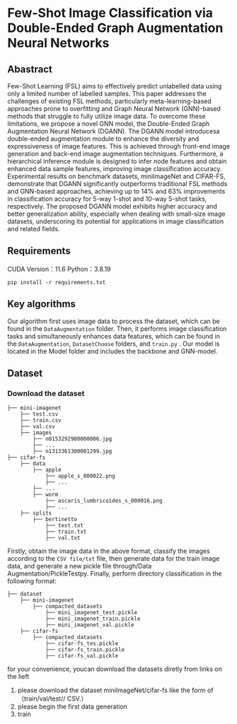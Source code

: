 # Few-Shot Image Classification via Double-Ended Graph Augmentation Neural Networks
## Abastract
Few-Shot Learning (FSL) aims to effectively predict unlabelled data using only a limited number of labelled samples. This paper addresses the challenges of existing FSL methods, particularly meta-learning-based approaches prone to overfitting and Graph Neural Network (GNN)-based methods that struggle to fully utilize image data. To overcome these limitations, we propose a novel GNN model, the Double-Ended Graph Augmentation Neural Network (DGANN). The DGANN model introducesa double-ended augmentation module to enhance the diversity and expressiveness of image features. This is achieved through front-end image generation and back-end image augmentation techniques. Furthermore, a hierarchical inference module is designed to infer node features and obtain enhanced data sample features, improving image classification accuracy. Experimental results on benchmark
datasets, miniImageNet and CIFAR-FS, demonstrate that DGANN significantly outperforms traditional FSL methods and GNN-based approaches, achieving up to 14% and 63% improvements in classification accuracy for 5-way 1-shot and 10-way 5-shot tasks, respectively. The proposed DGANN model exhibits higher accuracy and better generalization ability, especially when dealing with small-size image datasets, underscoring its potential for applications in image classification and related fields.

## Requirements
CUDA Version：11.6
Python：3.8.19
```
pip install -r requirements.txt
```


## Key algorithms
Our algorithm first uses image data to process the dataset, which can be found in the `DataAugmentation` folder. Then, it performs image classification tasks and simultaneously enhances data features, which can be found in the `DataAugmentation`, `DatasetChoose` folders, and `train.py` . Our model is located in the Model folder and includes the backbone and GNN-model.


## Dataset
### Download the dataset
```
├── mini-imagenet
    ├── test.csv
    ├── train.csv
    ├── val.csv
    ├── images
        ├── n0153292900000006.jpg
        ├── ...
        ├── n1313361300001299.jpg
├── cifar-fs
    ├── data
        ├── apple
            ├── apple_s_000022.png
            ├── ...
        ├── ...
        ├── worm
            ├── ascaris_lumbricoides_s_000016.png
            ├── ...
    ├── splits
        ├── bertinetto
            ├── test.txt
            ├── train.txt
            ├── val.txt
```
Firstly, obtain the image data in the above format, classify the images according to the `CSV file/txt` file, then generate data for the train image data, and generate a new pickle file through/Data Augmentation/PickleTestpy. Finally, perform directory classification in the following format:

```
├── dataset
    ├── mini-imagenet
        ├── compacted_datasets
            ├── mini_imagenet_test.pickle   
            ├── mini_imagenet_train.pickle  
            ├── mini_imagenet_val.pickle
    ├── cifar-fs
        ├── compacted_datasets
            ├── cifar-fs_tes.pickle
            ├── cifar-fs_train.pickle
            ├── cifar-fs_val.pickle
```
    
        
for your convenience, youcan download the datasets diretly from links on the lieft
1. please download the dataset miniImageNet/cifar-fs like the form of （train/val/test// CSV.）
2. please begin the first data generation
3. train
